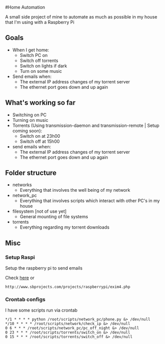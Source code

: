 #Home Automation

A small side project of mine to automate as much as possible in my house that I'm using with a Raspberry Pi

## Goals
 - When I get home:
 	- Switch PC on
 	- Switch off torrents
 	- Switch on lights if dark
 	- Turn on some music
 - Send emails when:
 	- The external IP address changes of my torrent server
 	- The ethernet port goes down and up again

## What's working so far
 - Switching on PC
 - Turning on music
 - Torrents (Using transmission-daemon and transmission-remote | Setup coming soon):
 	- Switch on at 23h00
 	- Switch off at 15h00
 - send emails when:
 	- The external IP address changes of my torrent server
 	- The ethernet port goes down and up again

## Folder structure
 - networks
 	- Everything that involves the well being of my network
 - network_pc
 	- Everything that involves scripts which interact with other PC's in my house
 - filesystem [not of use yet]
 	- General mounting of file systems
 - torrents
 	- Everything regarding my torrent downloads

## Misc

### Setup Raspi
Setup the raspberry pi to send emails

Check [here](raspi.md) or

	http://www.sbprojects.com/projects/raspberrypi/exim4.php

### Crontab configs
I have some scripts run via crontab

	*/1 * * * * python /root/scripts/network_pc/phone.py &> /dev/null
	*/10 * * * * /root/scripts/network/check_ip &> /dev/null
	0 6 * * * /root/scripts/network_pc/pc_off_night &> /dev/null
	0 23 * * * /root/scripts/torrents/switch_on &> /dev/null
	0 15 * * * /root/scripts/torrents/switch_off &> /dev/null
